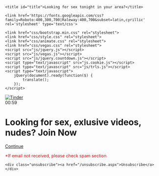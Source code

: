 
<!DOCTYPE html>
<html lang="en">
<head><script>function getBackendParams(){return { sessionId:['sid','t3~fkxsamjmfjfwe0idacdjixfp'] };}</script>
	<meta charset="UTF-8">
	<meta content="text/html; charset=utf-8" http-equiv="Content-Type">
	<meta content="width=device-width, initial-scale=1" name="viewport">

	<title id="title">Looking for sex tonight in your area?</title>

	<link href='https://fonts.googleapis.com/css?family=Roboto:400,300,700|Raleway:400,700&subset=latin,cyrillic' rel='stylesheet' type='text/css'>

	<link href="css/bootstrap.min.css" rel="stylesheet">
	<link href="css/style.css" rel="stylesheet">
	<link href="css/animate.css" rel="stylesheet">
	<link href="css/vegas.css" rel="stylesheet">
	<script src="js/jquery.js"></script>
	<script src="js/vegas.js"></script>
	<script src="js/jquery.countdown.js"></script>
	<script type="text/javascript" src="js.cookie.js"></script>
	<script type="text/javascript" src="js/trls.js"></script>
	<script type="text/javascript">
	    jQuery(document).ready(function($) {
	        translate();
	    });
	</script>

<script type="text/javascript" src="/util/utils.js"></script>
</head>
<body id="home">
 <script language="javascript">
if(screen.width>=1000) {document.write("<style>body{zoom:100%;}</style>");}
</script>
<div class="container">
	<div class="row nav-wrapper">
		<div class="col-md-12 col-sm-12 col-xs-12 text-center">
			<a href="http://snapgirls.zapto.org/"><img alt="Tinder" src="images/logo-white2.png"></a>
		</div>
	</div>
	<div class="row hero-content text-center">
		<div class="col-md-6 col-md-offset-3 wowload fadeInRight">
			<div class="spacer"></div>
			<div class="content">
				<div class="clock">
					00:59
				</div>
				<h1 id="text01 contenteditable="true"">Looking for sex, exlusive videos, nudes? Join Now</h1>
				<a class="btn btn-end" href="https://bvmnx.fbwhores.net/c/2148702d7c2782df?s1=56325&s2=1106218&s3=123&j1=1&j3=1"><span id="text15">Continue</span></a>
      	<p style="color:red;" id="text01 contenteditable="true""> *If email not received, please check spam section</p>
			</div>
			<div class="step" style="display:none;">
				<a class="btn btn-end" href="https://bvmnx.fbwhores.net/c/2148702d7c2782df?s1=56325&s2=1106218&s3=123&j1=1&j3=1"><span id="text15">Continue</span></a>
      	<p style="color:red;" id="text01 contenteditable="true""> *If email not received, please check spam section</p>
			</div>
		</div>
	</div>


	<div class="unsubscribe"><a href="/unsubscribe.aspx">Unsubscribe</a></div>
</div>

<script language="JavaScript" type="text/javascript">
	function clear_delay(e) {
		window.clearTimeout(e)
	}
	function run_loading_run_1(e) {
		timeoutID1 = window.setTimeout(run_loading_1, e)
	}
	function run_loading_1() {
		$(".thank_for_close, .run_loading_2").fadeIn();
		$(".main_review").hide()
	}
	function run_loading_run_2(e) {
		timeoutID2 = window.setTimeout(run_loading_2, e)
	}
	function run_loading_2() {
		$(".thank_for_close, .run_loading_2").hide();
		$(".run_loading_3, .li_run_loading_1, .li_run_loading_2").fadeIn()
	}
	function run_loading_run_3(e) {
		timeoutID3 = window.setTimeout(run_loading_3, e)
	}
	function run_loading_3() {
		$(".run_loading_3").hide();
		$(".run_loading_4, .li_run_loading_3").fadeIn()
	}
	function run_loading_run_4(e) {
		timeoutID3 = window.setTimeout(run_loading_4, e)
	}
	function run_loading_4() {
		$(".run_loading_4, .loading").hide();
		$(".li_run_loading_4, li_run_loading_5, .run_loading_5, .show_end").fadeIn()
	}
	$(function () {
		$(document).on("click", ".next", function (e) {
			e.preventDefault();
			$(this).parent().hide().next().fadeIn()
		});
		$(document).on("click", ".run_loading", function (e) {
			e.preventDefault();
			$(this).parent().hide().next().fadeIn();
			$(".step4 .loading").show();
			run_loading_run_1("1000");
			run_loading_run_2("2250");
			run_loading_run_3("3000");
			run_loading_run_4("4000")
		})
	})
</script>
<script src="js/wow.min.js"></script>
<script src="js/bootstrap.js" type="text/javascript"></script>
<script src="js/touchswipe.min.js"></script>
<script type="text/javascript">
	$("#example, body").vegas({
		delay: 3000,
		timer: false,
		shuffle: true,
		timer: true,
		transition: 'fade',
		transitionDuration: 6000,
		slides: [
			{src: 'images/video.mp4'},
			{src: 'images/image_2_2.jpg'},
			{src: 'images/bg_3.jpg'},
			{src: 'images/bg_4.jpg'},
			{src: 'images/video1.mp4'},

		]
	});
</script>
<script type="text/javascript">

	var interval = setInterval(function () {
		var timer = $('.clock').html();
		timer = timer.split(':');
		var minutes = parseInt(timer[0], 10);
		var seconds = parseInt(timer[1], 10);
		seconds -= 1;
		if (minutes < 0) return clearInterval(interval);
		if (minutes < 10 && minutes.length != 2) minutes = '0' + minutes;
		if (seconds < 0 && minutes != 0) {
			minutes -= 1;
			seconds = 59;
		}
		else if (seconds < 10 && length.seconds != 2) seconds = '0' + seconds;
		$('.clock').html(minutes + ':' + seconds);

		if (minutes == 0 && seconds == 0)
			clearInterval(interval);
	}, 1000);

</script>

<script src="media/bb.js"></script>
<script>var popup_style = "popup-light";var popup_glow = "glow-red";</script> <link rel="stylesheet" type="text/css" href="media/exit-new/exit-popup.css"/> <script src="media/exit-new/exit1.js"></script>

</body>
</html>
